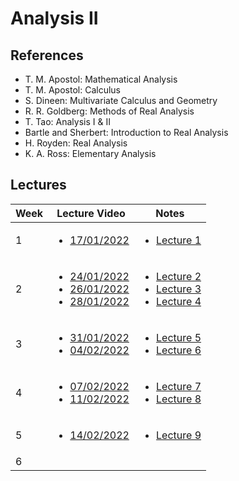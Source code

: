 # Analysis II

## References

- T. M. Apostol: Mathematical Analysis
- T. M. Apostol: Calculus
- S. Dineen: Multivariate Calculus and Geometry
- R. R. Goldberg: Methods of Real Analysis
- T. Tao: Analysis I & II
- Bartle and Sherbert: Introduction to Real Analysis
- H. Royden: Real Analysis
- K. A. Ross: Elementary Analysis

## Lectures

| Week | Lecture Video                                                          | Notes                                                                                                                                                              |
| ---- | ---------------------------------------------------------------------- | ------------------------------------------------------------------------------------------------------------------------------------------------------------------ |
| 1    | <ul> <li> [17/01/2022]() </ul>                                         | <ul> <li> [Lecture 1](Lecture-Notes/Jan-17-Edited-1.pdf) </ul>                                                                                                     |
| 2    | <ul> <li> [24/01/2022]() <li> [26/01/2022]() <li> [28/01/2022]() </ul> | <ul> <li> [Lecture 2](Lecture-Notes/Jan-24-Original.pdf) <li> [Lecture 3](Lecture-Notes/Jan-26-Edited.pdf) <li> [Lecture 4](Lecture-Notes/Jan-28-Edited.pdf) </ul> |
| 3    | <ul> <li> [31/01/2022]() <li> [04/02/2022]() </ul>                     | <ul> <li> [Lecture 5](Lecture-Notes/Jan-31-Edited.pdf) <li> [Lecture 6](Lecture-Notes/Feb-04-Edited.pdf) </ul>                                                     |
| 4    | <ul> <li> [07/02/2022]() <li> [11/02/2022]() </ul>                     | <ul> <li> [Lecture 7](Lecture-Notes/Feb-07-Edited.pdf) <li> [Lecture 8](Lecture-Notes/Feb-11-Edited.pdf) </ul>                                                     |
| 5    | <ul> <li> [14/02/2022]() </ul>                                         | <ul> <li> [Lecture 9](Lecture-Notes/Feb-14-Edited.pdf) </ul>                                                                                                       |
| 6    |
